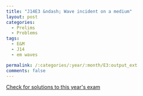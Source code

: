 ```yaml
---
title: "J14E3 &ndash; Wave incident on a medium"
layout: post
categories:
  - Prelims
  - Problems
tags:
  - E&M
  - J14
  - em waves

permalink: /:categories/:year/:month/E3:output_ext
comments: false
---
```

<object data="2014J3E.pdf" type="application/pdf" width="100%" height="500"></object>
<div class="message"><a href='https://princetonprelim.com/prelim/32/'>Check for solutions to this year's exam</a></div>